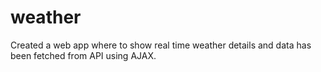 # weather
Created a web app where to show real time weather details and data has been fetched from API using AJAX.
